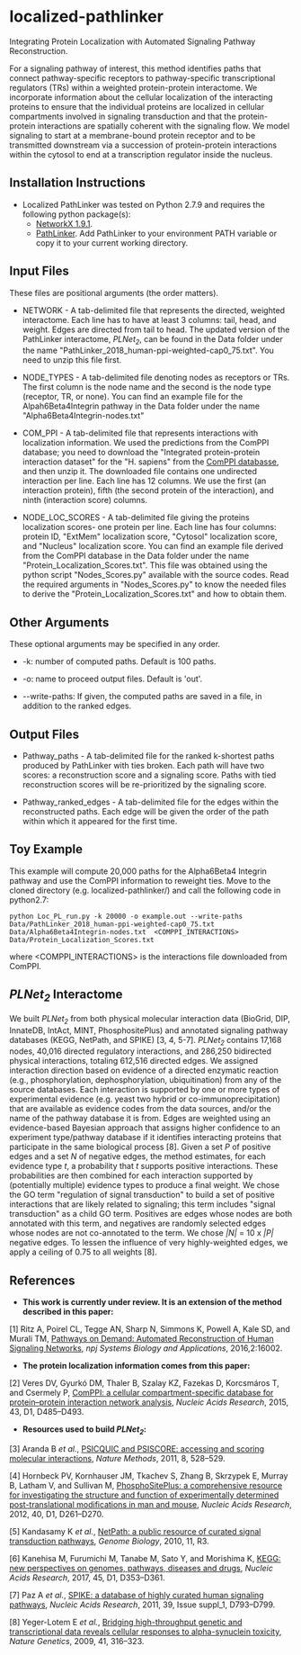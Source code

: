 # localized-pathlinker
Integrating Protein Localization with Automated Signaling Pathway Reconstruction.

For a signaling pathway of interest, this method identifies paths that connect pathway-specific receptors to pathway-specific transcriptional regulators (TRs) within a weighted protein-protein interactome. We incorporate information about the cellular localization of the interacting proteins to ensure that the individual proteins are localized in cellular compartments involved in signaling transduction and that the protein-protein interactions are spatially coherent with the signaling flow. We model signaling to start at a membrane-bound protein receptor and to be transmitted downstream via a succession of protein-protein interactions within the cytosol to end at a transcription regulator inside the nucleus.

## Installation Instructions
* Localized PathLinker was tested on Python 2.7.9 and requires the following python package(s):
  - <a href="https://networkx.github.io/">NetworkX 1.9.1</a>.
  - <a href="https://github.com/Murali-group/PathLinker">PathLinker</a>. Add PathLinker to your environment PATH variable or copy it to your current working directory.

 
## Input Files

These files are positional arguments (the order matters).
* NETWORK - A tab-delimited file that represents the directed, weighted interactome.  Each line has to have at least 3 columns: tail, head, and weight. Edges are directed from tail to head. The updated version of the PathLinker interactome, *PLNet<sub>2</sub>*, can be found in the Data folder under the name "PathLinker_2018_human-ppi-weighted-cap0_75.txt". You need to unzip this file first.

* NODE_TYPES - A tab-delimited file denoting nodes as receptors or TRs. The first column is the node name and the second is the node type (receptor, TR, or none). You can find an example file for the Alpah6Beta4Integrin pathway in the Data folder under the name "Alpha6Beta4Integrin-nodes.txt"

* COM_PPI - A tab-delimited file that represents interactions with localization information. We used the predictions from the ComPPI database; you need to download the "Integrated protein-protein interaction dataset" for the "H. sapiens" from the <a href="http://comppi.linkgroup.hu/downloads">ComPPI databasse</a>, and then unzip it. The downloaded file contains one undirected interaction per line. Each line has 12 columns. We use the first (an interaction protein), fifth (the second protein of the interaction), and ninth (interaction score) columns.

* NODE_LOC_SCORES - A tab-delimited file giving the proteins localization scores- one protein per line. Each line has four columns: protein ID, "ExtMem" localization score, "Cytosol" localization score, and "Nucleus" localization score. You can find an example file derived from the ComPPI database in the Data folder under the name "Protein_Localization_Scores.txt". This file was obtained using the python script "Nodes_Scores.py" available with the source codes. Read the required arguments in "Nodes_Scores.py" to know the needed files to derive the "Protein_Localization_Scores.txt" and how to obtain them.

## Other Arguments

These optional arguments may be specified in any order.

* -k: number of computed paths. Default is 100 paths.

* -o: name to proceed output files. Default is 'out'.

* --write-paths: If given, the computed paths are saved in a file, in addition to the ranked edges.


## Output Files
* Pathway_paths - A tab-delimited file for the ranked k-shortest paths produced by PathLinker with ties broken. Each path will have two scores: a reconstruction score and a signaling score. Paths with tied reconstruction scores will be re-prioritized by the signaling score.

* Pathway_ranked_edges - A tab-delimited file for the edges within the reconstructed paths. Each edge will be given the order of the path within which it appeared for the first time.

## Toy Example
This example will compute 20,000 paths for the Alpha6Beta4 Integrin pathway and use the ComPPI information to reweight ties.  Move to the cloned directory (e.g. localized-pathlinker/) and call the following code in python2.7:

```
python Loc_PL_run.py -k 20000 -o example.out --write-paths Data/PathLinker_2018_human-ppi-weighted-cap0_75.txt Data/Alpha6Beta4Integrin-nodes.txt  <COMPPI_INTERACTIONS> Data/Protein_Localization_Scores.txt
```

where <COMPPI_INTERACTIONS> is the interactions file downloaded from ComPPI. 


## *PLNet<sub>2</sub>* Interactome
We built *PLNet<sub>2</sub>* from both physical molecular interaction data (BioGrid, DIP, InnateDB, IntAct, MINT, PhosphositePlus) and annotated signaling pathway databases (KEGG, NetPath, and SPIKE) [3, 4, 5-7]. *PLNet<sub>2</sub>* contains 17,168 nodes, 40,016 directed regulatory interactions, and 286,250 bidirected physical interactions, totaling 612,516 directed edges. We assigned interaction direction based on evidence of a directed enzymatic reaction (e.g., phosphorylation, dephosphorylation, ubiquitination) from any of the source databases.  Each interaction is supported by one or more types of experimental evidence (e.g. yeast two hybrid or co-immunoprecipitation) that are available as evidence codes from the data sources, and/or the name of the pathway database it is from. Edges are weighted using an evidence-based Bayesian approach that assigns higher confidence to an experiment type/pathway database if it identifies interacting proteins that participate in the same biological process [8]. Given a set *P* of positive edges and a set *N* of negative edges, the method estimates, for each evidence type *t*, a probability that *t* supports positive interactions. These probabilities are then combined for each interaction supported by (potentially multiple) evidence types to produce a final weight. We chose the GO term "regulation of signal transduction" to build a set of positive interactions that are likely related to signaling; this term includes "signal transduction" as a child GO term.
Positives are edges whose nodes are both annotated with this term, and negatives are randomly selected edges whose nodes are not co-annotated to the term. We chose *|N|* = 10 x *|P|* negative edges. To lessen the influence of very highly-weighted edges, we apply a ceiling of 0.75 to all weights [8]. 

## References

* **This work is currently under review. It is an extension of the method described in this paper:**

[1] Ritz A, Poirel CL, Tegge AN, Sharp N, Simmons K, Powell A, Kale SD, and Murali TM, <a href="http://www.nature.com/articles/npjsba20162">Pathways on Demand: Automated Reconstruction of Human Signaling Networks</a>, *npj Systems Biology and Applications*, 2016,2:16002.


* **The protein localization information comes from this paper:**

[2] Veres DV, Gyurkó DM, Thaler B, Szalay KZ, Fazekas D, Korcsmáros T, and Csermely P, <a href="https://academic.oup.com/nar/article/43/D1/D485/2435307">ComPPI: a cellular compartment-specific database for protein–protein interaction network analysis</a>, *Nucleic Acids Research*, 2015, 43, D1, D485–D493.


* **Resources used to build *PLNet<sub>2</sub>*:**

[3] Aranda B *et al.*, <a href="https://www.nature.com/articles/nmeth.1637">PSICQUIC and PSISCORE: accessing and scoring molecular interactions</a>, *Nature Methods*, 2011, 8, 528–529.

[4] Hornbeck PV, Kornhauser JM, Tkachev S, Zhang B, Skrzypek E, Murray B, Latham V, and Sullivan M, <a href="https://academic.oup.com/nar/article/40/D1/D261/2903142">PhosphoSitePlus: a comprehensive resource for investigating the structure and function of experimentally determined post-translational modifications in man and mouse</a>, *Nucleic Acids Research*, 2012, 40, D1, D261–D270.

[5] Kandasamy K *et al.*, <a href="https://genomebiology.biomedcentral.com/articles/10.1186/gb-2010-11-1-r3">NetPath: a public resource of curated signal transduction pathways</a>, *Genome Biology*, 2010, 11, R3.

[6] Kanehisa M, Furumichi M, Tanabe M, Sato Y, and Morishima K, <a href="https://academic.oup.com/nar/article/45/D1/D353/2605697">KEGG: new perspectives on genomes, pathways, diseases and drugs</a>, *Nucleic Acids Research*, 2017, 45, D1, D353–D361.

[7] Paz A *et al.*, <a href="https://academic.oup.com/nar/article/39/suppl_1/D793/2507440">SPIKE: a database of highly curated human signaling pathways</a>, *Nucleic Acids Research*, 2011, 39, Issue suppl_1, D793–D799.

[8] Yeger-Lotem E *et al.*, <a href="https://www.nature.com/articles/ng.337">Bridging high-throughput genetic and transcriptional data reveals cellular responses to alpha-synuclein toxicity</a>, *Nature Genetics*, 2009, 41, 316–323.

